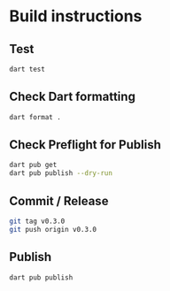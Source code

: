 # Build instructions

## Test
```sh
dart test
```

## Check Dart formatting

```sh
dart format .
```

## Check Preflight for Publish
```sh
dart pub get
dart pub publish --dry-run
```

## Commit / Release
```sh
git tag v0.3.0
git push origin v0.3.0
```

## Publish

```sh
dart pub publish
```
